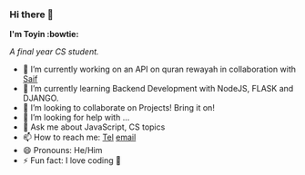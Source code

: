 ### Hi there 👋

**I'm Toyin :bowtie:**

*A final year CS student.*


- 🔭 I’m currently working on an API on quran rewayah in collaboration with [Saif](https://github.com/saifuddien)
- 🌱 I’m currently learning Backend Development with NodeJS, FLASK and DJANGO.
- 👯 I’m looking to collaborate on Projects! Bring it on!
- 🤔 I’m looking for help with ...
- 💬 Ask me about JavaScript, CS topics
- 📫 How to reach me: [Tel](+249996543850) [email](toyinmuhammed50@gmail.com)
- 😄 Pronouns: He/Him
- ⚡ Fun fact: I love coding :yellow_heart:
